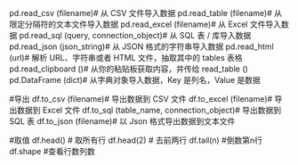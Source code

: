 pd.read_csv (filename)# 从 CSV 文件导入数据
pd.read_table (filename)# 从限定分隔符的文本文件导入数据
pd.read_excel (filename)# 从 Excel 文件导入数据
pd.read_sql (query, connection_object)# 从 SQL 表 / 库导入数据
pd.read_json (json_string)# 从 JSON 格式的字符串导入数据
pd.read_html (url)# 解析 URL、字符串或者 HTML 文件，抽取其中的 tables 表格
pd.read_clipboard ()# 从你的粘贴板获取内容，并传给 read_table ()
pd.DataFrame (dict)# 从字典对象导入数据，Key 是列名，Value 是数据

#导出
df.to_csv (filename)# 导出数据到 CSV 文件
df.to_excel (filename)# 导出数据到 Excel 文件
df.to_sql (table_name, connection_object)# 导出数据到 SQL 表
df.to_json (filename)# 以 Json 格式导出数据到文本文件

#取值
df.head() # 取所有行
df.head(2) # 去前两行
df.tail(n) #倒数第n行
df.shape #查看行数列数

